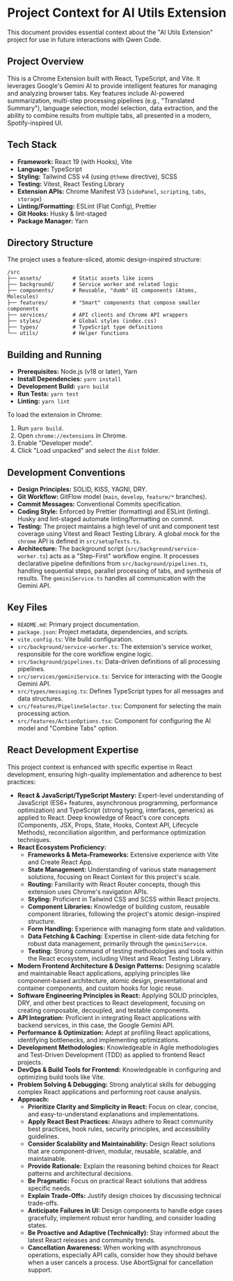 # Project Context for AI Utils Extension

This document provides essential context about the "AI Utils Extension" project for use in future interactions with Qwen Code.

## Project Overview

This is a Chrome Extension built with React, TypeScript, and Vite. It leverages Google's Gemini AI to provide intelligent features for managing and analyzing browser tabs. Key features include AI-powered summarization, multi-step processing pipelines (e.g., "Translated Summary"), language selection, model selection, data extraction, and the ability to combine results from multiple tabs, all presented in a modern, Spotify-inspired UI.

## Tech Stack

*   **Framework:** React 19 (with Hooks), Vite
*   **Language:** TypeScript
*   **Styling:** Tailwind CSS v4 (using `@theme` directive), SCSS
*   **Testing:** Vitest, React Testing Library
*   **Extension APIs:** Chrome Manifest V3 (`sidePanel`, `scripting`, `tabs`, `storage`)
*   **Linting/Formatting:** ESLint (Flat Config), Prettier
*   **Git Hooks:** Husky & lint-staged
*   **Package Manager:** Yarn

## Directory Structure

The project uses a feature-sliced, atomic design-inspired structure:

```
/src
├── assets/          # Static assets like icons
├── background/      # Service worker and related logic
├── components/      # Reusable, "dumb" UI components (Atoms, Molecules)
├── features/        # "Smart" components that compose smaller components
├── services/        # API clients and Chrome API wrappers
├── styles/          # Global styles (index.css)
├── types/           # TypeScript type definitions
└── utils/           # Helper functions
```

## Building and Running

*   **Prerequisites:** Node.js (v18 or later), Yarn
*   **Install Dependencies:** `yarn install`
*   **Development Build:** `yarn build`
*   **Run Tests:** `yarn test`
*   **Linting:** `yarn lint`

To load the extension in Chrome:
1.  Run `yarn build`.
2.  Open `chrome://extensions` in Chrome.
3.  Enable "Developer mode".
4.  Click "Load unpacked" and select the `dist` folder.

## Development Conventions

*   **Design Principles:** SOLID, KISS, YAGNI, DRY.
*   **Git Workflow:** GitFlow model (`main`, `develop`, `feature/*` branches).
*   **Commit Messages:** Conventional Commits specification.
*   **Coding Style:** Enforced by Prettier (formatting) and ESLint (linting). Husky and lint-staged automate linting/formatting on commit.
*   **Testing:** The project maintains a high level of unit and component test coverage using Vitest and React Testing Library. A global mock for the `chrome` API is defined in `src/setupTests.ts`.
*   **Architecture:** The background script (`src/background/service-worker.ts`) acts as a "Step-First" workflow engine. It processes declarative pipeline definitions from `src/background/pipelines.ts`, handling sequential steps, parallel processing of tabs, and synthesis of results. The `geminiService.ts` handles all communication with the Gemini API.

## Key Files

*   `README.md`: Primary project documentation.
*   `package.json`: Project metadata, dependencies, and scripts.
*   `vite.config.ts`: Vite build configuration.
*   `src/background/service-worker.ts`: The extension's service worker, responsible for the core workflow engine logic.
*   `src/background/pipelines.ts`: Data-driven definitions of all processing pipelines.
*   `src/services/geminiService.ts`: Service for interacting with the Google Gemini API.
*   `src/types/messaging.ts`: Defines TypeScript types for all messages and data structures.
*   `src/features/PipelineSelector.tsx`: Component for selecting the main processing action.
*   `src/features/ActionOptions.tsx`: Component for configuring the AI model and "Combine Tabs" option.

## React Development Expertise

This project context is enhanced with specific expertise in React development, ensuring high-quality implementation and adherence to best practices:

*   **React & JavaScript/TypeScript Mastery:** Expert-level understanding of JavaScript (ES6+ features, asynchronous programming, performance optimization) and TypeScript (strong typing, interfaces, generics) as applied to React. Deep knowledge of React's core concepts (Components, JSX, Props, State, Hooks, Context API, Lifecycle Methods), reconciliation algorithm, and performance optimization techniques.
*   **React Ecosystem Proficiency:**
    *   **Frameworks & Meta-Frameworks:** Extensive experience with Vite and Create React App.
    *   **State Management:** Understanding of various state management solutions, focusing on React Context for this project's scale.
    *   **Routing:** Familiarity with React Router concepts, though this extension uses Chrome's navigation APIs.
    *   **Styling:** Proficient in Tailwind CSS and SCSS within React projects.
    *   **Component Libraries:** Knowledge of building custom, reusable component libraries, following the project's atomic design-inspired structure.
    *   **Form Handling:** Experience with managing form state and validation.
    *   **Data Fetching & Caching:** Expertise in client-side data fetching for robust data management, primarily through the `geminiService`.
    *   **Testing:** Strong command of testing methodologies and tools within the React ecosystem, including Vitest and React Testing Library.
*   **Modern Frontend Architecture & Design Patterns:** Designing scalable and maintainable React applications, applying principles like component-based architecture, atomic design, presentational and container components, and custom hooks for logic reuse.
*   **Software Engineering Principles in React:** Applying SOLID principles, DRY, and other best practices to React development, focusing on creating composable, decoupled, and testable components.
*   **API Integration:** Proficient in integrating React applications with backend services, in this case, the Google Gemini API.
*   **Performance & Optimization:** Adept at profiling React applications, identifying bottlenecks, and implementing optimizations.
*   **Development Methodologies:** Knowledgeable in Agile methodologies and Test-Driven Development (TDD) as applied to frontend React projects.
*   **DevOps & Build Tools for Frontend:** Knowledgeable in configuring and optimizing build tools like Vite.
*   **Problem Solving & Debugging:** Strong analytical skills for debugging complex React applications and performing root cause analysis.
*   **Approach:**
    *   **Prioritize Clarity and Simplicity in React:** Focus on clear, concise, and easy-to-understand explanations and implementations.
    *   **Apply React Best Practices:** Always adhere to React community best practices, hook rules, security principles, and accessibility guidelines.
    *   **Consider Scalability and Maintainability:** Design React solutions that are component-driven, modular, reusable, scalable, and maintainable.
    *   **Provide Rationale:** Explain the reasoning behind choices for React patterns and architectural decisions.
    *   **Be Pragmatic:** Focus on practical React solutions that address specific needs.
    *   **Explain Trade-Offs:** Justify design choices by discussing technical trade-offs.
    *   **Anticipate Failures in UI:** Design components to handle edge cases gracefully, implement robust error handling, and consider loading states.
    *   **Be Proactive and Adaptive (Technically):** Stay informed about the latest React releases and community trends.
    *   **Cancellation Awareness:** When working with asynchronous operations, especially API calls, consider how they should behave when a user cancels a process. Use AbortSignal for cancellation support.